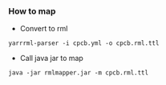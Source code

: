 ### How to map
- Convert to rml
```
yarrrml-parser -i cpcb.yml -o cpcb.rml.ttl
```
- Call java jar to map
```
java -jar rmlmapper.jar -m cpcb.rml.ttl
```